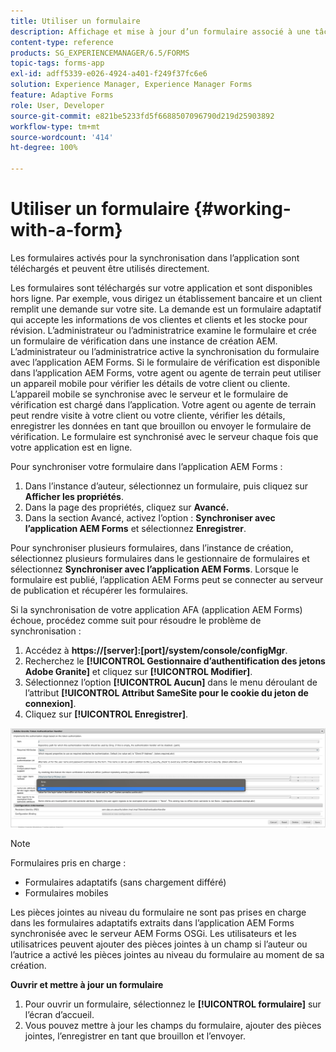 ```yaml
---
title: Utiliser un formulaire
description: Affichage et mise à jour d’un formulaire associé à une tâche ou à un point de départ dans l’application AEM Forms
content-type: reference
products: SG_EXPERIENCEMANAGER/6.5/FORMS
topic-tags: forms-app
exl-id: adff5339-e026-4924-a401-f249f37fc6e6
solution: Experience Manager, Experience Manager Forms
feature: Adaptive Forms
role: User, Developer
source-git-commit: e821be5233fd5f6688507096790d219d25903892
workflow-type: tm+mt
source-wordcount: '414'
ht-degree: 100%

---
```


# Utiliser un formulaire {#working-with-a-form}

Les formulaires activés pour la synchronisation dans l’application sont téléchargés et peuvent être utilisés directement.

Les formulaires sont téléchargés sur votre application et sont disponibles hors ligne. Par exemple, vous dirigez un établissement bancaire et un client remplit une demande sur votre site. La demande est un formulaire adaptatif qui accepte les informations de vos clientes et clients et les stocke pour révision. L’administrateur ou l’administratrice examine le formulaire et crée un formulaire de vérification dans une instance de création AEM. L’administrateur ou l’administratrice active la synchronisation du formulaire avec l’application AEM Forms. Si le formulaire de vérification est disponible dans l’application AEM Forms, votre agent ou agente de terrain peut utiliser un appareil mobile pour vérifier les détails de votre client ou cliente. L’appareil mobile se synchronise avec le serveur et le formulaire de vérification est chargé dans l’application. Votre agent ou agente de terrain peut rendre visite à votre client ou votre cliente, vérifier les détails, enregistrer les données en tant que brouillon ou envoyer le formulaire de vérification. Le formulaire est synchronisé avec le serveur chaque fois que votre application est en ligne.

Pour synchroniser votre formulaire dans l’application AEM Forms :

1. Dans l’instance d’auteur, sélectionnez un formulaire, puis cliquez sur **Afficher les propriétés**. 
1. Dans la page des propriétés, cliquez sur **Avancé.** 
1. Dans la section Avancé, activez l’option : **Synchroniser avec l’application AEM Forms** et sélectionnez **Enregistrer**.

Pour synchroniser plusieurs formulaires, dans l’instance de création, sélectionnez plusieurs formulaires dans le gestionnaire de formulaires et sélectionnez **Synchroniser avec l’application AEM Forms**. Lorsque le formulaire est publié, l’application AEM Forms peut se connecter au serveur de publication et récupérer les formulaires.

Si la synchronisation de votre application AFA (application AEM Forms) échoue, procédez comme suit pour résoudre le problème de synchronisation :

1. Accédez à **https://[server]:[port]/system/console/configMgr**.
1. Recherchez le **[!UICONTROL Gestionnaire d’authentification des jetons Adobe Granite]** et cliquez sur **[!UICONTROL Modifier]**.
1. Sélectionnez l’option **[!UICONTROL Aucun]** dans le menu déroulant de l’attribut **[!UICONTROL Attribut SameSite pour le cookie du jeton de connexion]**.
1. Cliquez sur **[!UICONTROL Enregistrer]**.

![Synchroniser l’image avec l’application Android AFA](/help/forms/using/assets/afaandroid.png)

>[!NOTE]
>
>Formulaires pris en charge :
>
>* Formulaires adaptatifs (sans chargement différé)
>* Formulaires mobiles
>
>Les pièces jointes au niveau du formulaire ne sont pas prises en charge dans les formulaires adaptatifs extraits dans l’application AEM Forms synchronisée avec le serveur AEM Forms OSGi. Les utilisateurs et les utilisatrices peuvent ajouter des pièces jointes à un champ si l’auteur ou l’autrice a activé les pièces jointes au niveau du formulaire au moment de sa création.


**Ouvrir et mettre à jour un formulaire**

1. Pour ouvrir un formulaire, sélectionnez le **[!UICONTROL formulaire]** sur l’écran d’accueil.
1. Vous pouvez mettre à jour les champs du formulaire, ajouter des pièces jointes, l’enregistrer en tant que brouillon et l’envoyer.
